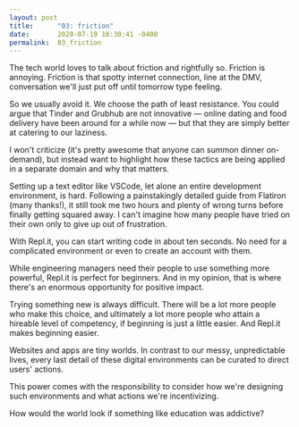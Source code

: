 ```yaml
---
layout: post
title:      "03: friction"
date:       2020-07-19 10:30:41 -0400
permalink:  03_friction
---
```



The tech world loves to talk about friction and rightfully so. Friction is annoying. Friction is that spotty internet connection, line at the DMV, conversation we'll just put off until tomorrow type feeling.

So we usually avoid it. We choose the path of least resistance. You could argue that Tinder and Grubhub are not innovative — online dating and food delivery have been around for a while now — but that they are simply better at catering to our laziness.

I won't criticize (it's pretty awesome that anyone can summon dinner on-demand), but instead want to highlight how these tactics are being applied in a separate domain and why that matters.

Setting up a text editor like VSCode, let alone an entire development environment, is hard. Following a painstakingly detailed guide from Flatiron (many thanks!), it still took me two hours and plenty of wrong turns before finally getting squared away. I can't imagine how many people have tried on their own only to give up out of frustration.

With Repl.it, you can start writing code in about ten seconds. No need for a complicated environment or even to create an account with them.

While engineering managers need their people to use something more powerful, Repl.it is perfect for beginners. And in my opinion, that is where there's an enormous opportunity for positive impact.

Trying something new is always difficult. There will be a lot more people who make this choice, and ultimately a lot more people who attain a hireable level of competency, if beginning is just a little easier. And Repl.it makes beginning easier.

Websites and apps are tiny worlds. In contrast to our messy, unpredictable lives, every last detail of these digital environments can be curated to direct users' actions.

This power comes with the responsibility to consider how we're designing such environments and what actions we're incentivizing.

How would the world look if something like education was addictive?
